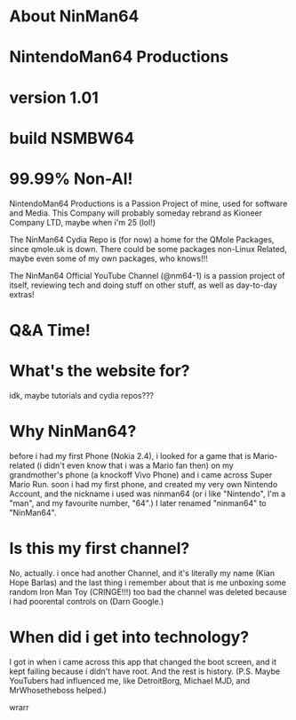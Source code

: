 # About NinMan64
# NintendoMan64 Productions
# version 1.01
# build NSMBW64
# 99.99% Non-AI!

NintendoMan64 Productions is a Passion 
Project of mine, used for software and
Media. This Company will probably someday
rebrand as Kioneer Company LTD, maybe when
i'm 25 (lol!)

The NinMan64 Cydia Repo is (for now) a
home for the QMole Packages, since
qmole.uk is down. There could be some packages non-Linux Related, maybe even some of my own packages, who knows!!!

The NinMan64 Official YouTube Channel
(@nm64-1) is a passion project of itself, reviewing tech and doing stuff on other stuff, as well as day-to-day extras!

# Q&A Time!
# What's the website for?
idk, maybe tutorials and cydia repos???

# Why NinMan64?
before i had my first Phone (Nokia 2.4), i looked for a game that is Mario-related (i didn't even know that i was a Mario fan then) on my grandmother's phone (a knockoff Vivo Phone) and i came across Super Mario Run. soon i had my first phone, and created my very own Nintendo Account, and the nickname i used was ninman64 (or i like "Nintendo", I'm a "man", and my favourite number, "64".) I later renamed "ninman64" to "NinMan64".

# Is this my first channel?
No, actually. i once had another Channel, and it's literally my name (Kian Hope Barlas) and the last thing i remember about that is me unboxing some random Iron Man Toy (CRINGE!!!) too bad the channel was deleted because i had poorental controls on (Darn Google.)

# When did i get into technology?
I got in when i came across this app that changed the boot screen, and it kept failing because i didn't have root. And the rest is history. (P.S. Maybe YouTubers had influenced me, like DetroitBorg, Michael MJD, and MrWhosetheboss helped.)

wrarr

